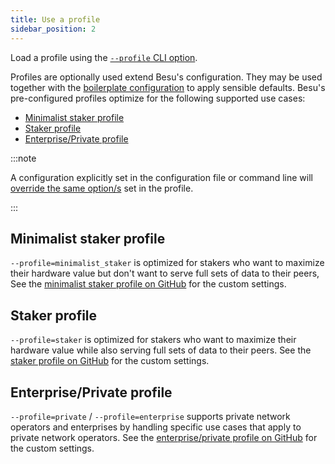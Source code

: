 ```yaml
---
title: Use a profile 
sidebar_position: 2
---
```


Load a profile using the [`--profile` CLI option](../../reference/cli/options.md#profile).

Profiles are optionally used extend Besu's configuration. They may be used together with the [boilerplate configuration](defaults.md) to apply sensible defaults. Besu's pre-configured profiles optimize for the following supported use cases:

- [Minimalist staker profile](#minimalist-staker-profile)
- [Staker profile](#staker-profile)
- [Enterprise/Private profile](#enterpriseprivate-profile)


:::note

A configuration explicitly set in the configuration file or command line will 
[override the same option/s](index.md#configuration-order-of-precedence) set in the profile.

:::


<!-- IMO this is all redundancy -- fully supported by the linked page above

For example:

```bash
besu --config-file=config.toml --profile=staker
```

In this example, `config.toml` is the user-provided [configuration file](index.md), and `staker` is
the pre-configured profile containing custom settings.
 -->

## Minimalist staker profile

`--profile=minimalist_staker` is optimized for stakers who want to maximize their hardware value but don't want to serve full sets of data to their peers, See the
[minimalist staker profile on GitHub](https://github.com/hyperledger/besu/blob/8b64023a121ea996ef60e4b7e2299c5807683f90/config/src/main/resources/profiles/minimalist-staker.toml)
for the custom settings.

<!-- IMO this is all redundancy -- fully supported by the linked page above

To use the minimalist staker profile, run Besu with
[`--profile`](../../reference/cli/options.md#profile) set to `minimalist_staker`:

```bash
besu --profile=minimalist_staker
``` -->

## Staker profile

`--profile=staker` is optimized for stakers who want to maximize their hardware value while also serving full sets of data to their peers. See the
[staker profile on GitHub](https://github.com/hyperledger/besu/blob/8b64023a121ea996ef60e4b7e2299c5807683f90/config/src/main/resources/profiles/staker.toml)
for the custom settings.

<!-- IMO this is all redundancy -- fully supported by the linked page above

To use the staker profile, run Besu with [`--profile`](../../reference/cli/options.md#profile) set to `staker`:

```bash
besu --profile=staker
``` -->

## Enterprise/Private profile

`--profile=private` / `--profile=enterprise` supports private network operators and enterprises by handling specific use cases that apply to private network operators. See the [enterprise/private profile on GitHub](https://github.com/hyperledger/besu/blob/8b64023a121ea996ef60e4b7e2299c5807683f90/config/src/main/resources/profiles/enterprise-private.toml)
for the custom settings.

<!-- IMO this is all redundancy -- fully supported by the linked page above

To use the enterprise/private profile, run Besu with
[`--profile`](../../reference/cli/options.md#profile) set to `enterprise` or `private`:

```bash
besu --profile=enterprise
```

or

```bash
besu --profile=private
```
 -->